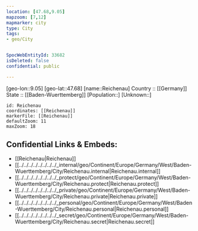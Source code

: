 ```yaml
---
location: [47.68,9.05] 
mapzoom: [7,12] 
mapmarker: city 
type: City
tags:
- geo/City


SpocWebEntityId: 33682
isDeleted: false
confidential: public

---
```

[geo-lon::9.05] 
[geo-lat::47.68] 
[name::Reichenau] 
Country :: [[Germany]]  
State :: [[Baden-Wuerttemberg]] 
[Population::] 
[Unknown::] 


```leaflet
id: Reichenau
coordinates: [[Reichenau]] 
markerFile: [[Reichenau]] 
defaultZoom: 11 
maxZoom: 18
```


## Confidential Links & Embeds: 
- [[Reichenau|Reichenau]]  
- [[../../../../../../../../_internal/geo/Continent/Europe/Germany/West/Baden-Wuerttemberg/City/Reichenau.internal|Reichenau.internal]] 
- [[../../../../../../../../_protect/geo/Continent/Europe/Germany/West/Baden-Wuerttemberg/City/Reichenau.protect|Reichenau.protect]] 
- [[../../../../../../../../_private/geo/Continent/Europe/Germany/West/Baden-Wuerttemberg/City/Reichenau.private|Reichenau.private]] 
- [[../../../../../../../../_personal/geo/Continent/Europe/Germany/West/Baden-Wuerttemberg/City/Reichenau.personal|Reichenau.personal]] 
- [[../../../../../../../../_secret/geo/Continent/Europe/Germany/West/Baden-Wuerttemberg/City/Reichenau.secret|Reichenau.secret]] 
